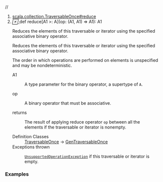 //
<ol>
<li><a href="https://www.scala-lang.org/api/2.12.3/scala/collection/immutable/List.html#reduce[A1>:A](op:(A1,A1)=>A1):A1">scala.collection.TraversableOnce#reduce</a></li>
<li name="scala.collection.TraversableOnce#reduce" visbl="pub" class="indented0 " data-isabs="false" fullcomment="yes" group="Ungrouped"> <a id="reduce[A1>:A](op:(A1,A1)=>A1):A1"></a><a id="reduce[A1>:A]((A1,A1)⇒A1):A1"></a> <span class="permalink"> <a href="../../../scala/collection/immutable/List.html#reduce[A1>:A](op:(A1,A1)=>A1):A1" title="Permalink"> <i class="material-icons"></i> </a> </span> <span class="modifier_kind"> <span class="modifier"></span> <span class="kind">def</span> </span> <span class="symbol"> <span class="name">reduce</span><span class="tparams">[<span name="A1">A1 &gt;: <span class="extype" name="scala.collection.immutable.List.A">A</span></span>]</span><span class="params">(<span name="op">op: (<span class="extype" name="scala.collection.TraversableOnce.reduce.A1">A1</span>, <span class="extype" name="scala.collection.TraversableOnce.reduce.A1">A1</span>) ⇒ <span class="extype" name="scala.collection.TraversableOnce.reduce.A1">A1</span></span>)</span><span class="result">: <span class="extype" name="scala.collection.TraversableOnce.reduce.A1">A1</span></span> </span> <p class="shortcomment cmt">Reduces the elements of this traversable or iterator using the specified associative binary operator.</p>
 <div class="fullcomment">
  <div class="comment cmt">
   <p>Reduces the elements of this traversable or iterator using the specified associative binary operator.</p>
   <p> The order in which operations are performed on elements is unspecified and may be nondeterministic. </p>
  </div>
  <dl class="paramcmts block">
   <dt class="tparam">
    A1
   </dt>
   <dd class="cmt">
    <p>A type parameter for the binary operator, a supertype of <code>A</code>.</p>
   </dd>
   <dt class="param">
    op
   </dt>
   <dd class="cmt">
    <p>A binary operator that must be associative.</p>
   </dd>
   <dt>
    returns
   </dt>
   <dd class="cmt">
    <p>The result of applying reduce operator <code>op</code> between all the elements if the traversable or iterator is nonempty.</p>
   </dd>
  </dl>
  <dl class="attributes block"> 
   <dt>
    Definition Classes
   </dt>
   <dd>
    <a href="../TraversableOnce.html" class="extype" name="scala.collection.TraversableOnce">TraversableOnce</a> → 
    <a href="../GenTraversableOnce.html" class="extype" name="scala.collection.GenTraversableOnce">GenTraversableOnce</a>
   </dd>
   <dt>
    Exceptions thrown
   </dt>
   <dd>
    <span class="cmt"><p><a href="../../index.html#UnsupportedOperationException=UnsupportedOperationException" class="extmbr" name="scala.UnsupportedOperationException"><code>UnsupportedOperationException</code></a> if this traversable or iterator is empty.</p></span>
   </dd>
  </dl>
 </div> </li>
        </ol>


### Examples





























